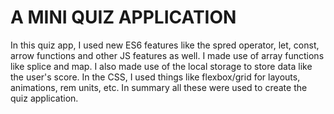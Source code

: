 # A MINI QUIZ APPLICATION

In this quiz app, I used new ES6 features like the spred operator, let, const, arrow functions and other JS features as well. I made use of array functions like splice and map. I also made use of the local storage to store data like the user's score.
In the CSS, I used things like flexbox/grid for layouts, animations, rem units, etc.
In summary all these were used to create the quiz application.
